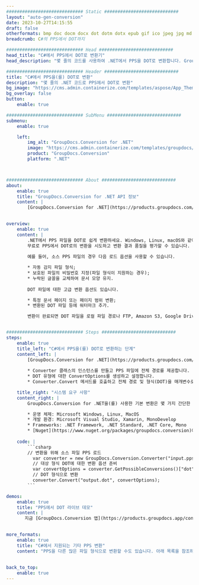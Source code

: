 ```yaml
---
############################# Static ############################
layout: "auto-gen-conversion"
date: 2023-10-27T14:15:55
draft: false
otherformats: bmp doc docm docx dot dotm dotx epub gif ico jpeg jpg md odt ott pdf png psd rtf tex tif tiff txt xps
breadcrumb: C#의 PPS에서 DOT까지

############################# Head ############################
head_title: "C#에서 PPS에서 DOT로 변환기"
head_description: "몇 줄의 코드를 사용하여 .NET에서 PPS을 DOT로 변환합니다. GroupDocs 문서 변환 API를 사용하여 160개 이상의 파일 형식을 변환합니다."

############################# Header ############################
title: "C#에서 PPS을(를) DOT로 변환"
description: "몇 줄의 .NET 코드로 PPS에서 DOT로 변환"
bg_image: "https://cms.admin.containerize.com/templates/aspose/App_Themes/V3/images/bg/header1.png"
bg_overlay: false
button:
    enable: true

############################# SubMenu ############################
submenu:
    enable: true

    left:
        img_alt: "GroupDocs.Conversion for .NET"
        image: "https://cms.admin.containerize.com/templates/groupdocs/images/product-logos/90x90-noborder/groupdocs-conversion-net.png"
        product: "GroupDocs.Conversion"
        platform: ".NET"



############################# About ############################
about:
    enable: true
    title: "GroupDocs.Conversion for .NET API 정보"
    content: |
        [GroupDocs.Conversion for .NET](https://products.groupdocs.com/conversion/net/)은(는) Microsoft Word, Excel, PowerPoint, PDF, Visio 및 기타 형식을 변환하는 데 사용할 수 있습니다. GroupDocs.Conversion은 고성능이 요구되는 백엔드 및 내부 시스템에 적합한 독립 실행형 API입니다. Microsoft 또는 Open Office와 같은 소프트웨어에 의존하지 않습니다.
    

overview:
    enable: true
    content: |
        .NET에서 PPS 파일을 DOT로 쉽게 변환하세요. Windows, Linux, macOS와 같이 선택한 플랫폼에서 몇 개의 C# 코드 줄만 사용할 수 있습니다.
        무료로 PPS에서 DOT로의 변환을 시도하고 변환 결과 품질을 평가할 수 있습니다. 간단한 파일 변환 시나리오와 함께 소스 PPS 파일을 로드하고 출력 DOT 결과를 저장하기 위한 고급 옵션을 시도할 수 있습니다. 
        
        예를 들어, 소스 PPS 파일의 경우 다음 로드 옵션을 사용할 수 있습니다.

        * 자동 감지 파일 형식;
        * 보호된 파일의 비밀번호 지정(파일 형식이 지원하는 경우);
        * 누락된 글꼴을 교체하여 문서 모양 유지.
        
        DOT 파일에 대한 고급 변환 옵션도 있습니다.

        * 특정 문서 페이지 또는 페이지 범위 변환;
        * 변환된 DOT 파일 등에 워터마크 추가.

        변환이 완료되면 DOT 파일을 로컬 파일 경로나 FTP, Amazon S3, Google Drive, Dropbox 등과 같은 타사 저장소에 저장할 수 있습니다. 참고 - PPS을(를) DOT MS Office, Open Office, Adobe Acrobat Reader 등과 같은 추가 소프트웨어를 설치할 필요가 없습니다.


############################# Steps ############################
steps:
    enable: true
    title_left: "C#에서 PPS을(를) DOT로 변환하는 단계"
    content_left: |
        [GroupDocs.Conversion for .NET](https://products.groupdocs.com/conversion/net/)을 사용하면 몇 줄의 코드로 개발자가 PPS 파일을 DOT로 쉽게 변환할 수 있습니다.
        
        * Converter 클래스의 인스턴스를 만들고 PPS 파일에 전체 경로를 제공합니다.
        * DOT 유형에 대한 ConvertOptions를 생성하고 설정합니다.
        * Converter.Convert 메서드를 호출하고 전체 경로 및 형식(DOT)을 매개변수로 전달합니다.

    title_right: "시스템 요구 사항"
    content_right: |
        GroupDocs.Conversion for .NET을(를) 사용한 기본 변환은 몇 가지 간단한 단계로 수행할 수 있습니다. 당사의 API는 모든 주요 플랫폼 및 운영 체제에서 지원됩니다. 아래 코드를 실행하기 전에 시스템에 다음 전제 조건이 설치되어 있는지 확인하십시오.

        * 운영 체제: Microsoft Windows, Linux, MacOS
        * 개발 환경: Microsoft Visual Studio, Xamarin, MonoDevelop
        * Frameworks: .NET Framework, .NET Standard, .NET Core, Mono
        * [Nuget](https://www.nuget.org/packages/groupdocs.conversion)에서 최신 GroupDocs.Conversion for .NET 가져오기
         
    code: |
        ```csharp    
        // 변환을 위해 소스 파일 PPS 로드
          var converter = new GroupDocs.Conversion.Converter("input.pps");
          // 대상 형식 DOT에 대한 변환 옵션 준비
          var convertOptions = converter.GetPossibleConversions()["dot"].ConvertOptions;
          // DOT 형식으로 변환
          converter.Convert("output.dot", convertOptions);
        ```

demos:
    enable: true
    title: "PPS에서 DOT 라이브 데모"
    content: |
       지금 [GroupDocs.Conversion 앱](https://products.groupdocs.app/conversion/family) 웹사이트를 방문하여 PPS을(를) DOT로 변환하세요. 온라인 데모에는 다음과 같은 장점이 있습니다.
          

more_formats:
    enable: true
    title: "C#에서 지원되는 기타 PPS 변환"
    content: "PPS을 다른 많은 파일 형식으로 변환할 수도 있습니다. 아래 목록을 참조하십시오."
       
       
back_to_top:
    enable: true
---
```

